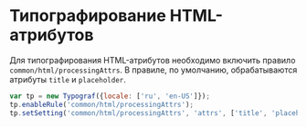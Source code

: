 # Типографирование HTML-атрибутов
Для типографирования HTML-атрибутов необходимо включить правило `common/html/processingAttrs`.
В правиле, по умолчанию, обрабатываются атрибуты `title` и `placeholder`.
```js
var tp = new Typograf({locale: ['ru', 'en-US']});
tp.enableRule('common/html/processingAttrs');
tp.setSetting('common/html/processingAttrs', 'attrs', ['title', 'placeholder', 'alt', 'my-attr']);
```

